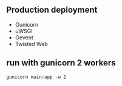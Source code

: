 ## Production deployment
- Gunicorn
- uWSGI
- Gevent
- Twisted Web
## run with gunicorn 2 workers
`gunicorn main:app -w 2`